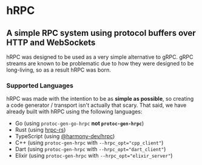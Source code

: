 # hRPC

## A simple RPC system using protocol buffers over HTTP and WebSockets

hRPC was designed to be used as a very simple alternative to gRPC. gRPC streams are known to be problematic due to how they were designed to be long-living, so as a result hRPC was born.

### Supported Languages

hRPC was made with the intention to be as **simple as possible**, so creating a code generator / transport isn't actually that scary.
That said, we have already built with hRPC using the following languages:

- Go (using `protoc-gen-go-hrpc` **not `protoc-gen-hrpc`**)
- Rust (using [hrpc-rs](https://github.com/harmony-development/hrpc-rs))
- TypeScript (using [@harmony-dev/hrpc]())
- C++ (using `protoc-gen-hrpc` with `--hrpc_opt="cpp_client"`)
- Dart (using `protoc-gen-hrpc` with `--hrpc_opt="dart_client"`)
- Elixir (using `protoc-gen-hrpc` with `--hrpc_opt="elixir_server"`)
